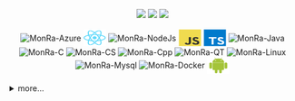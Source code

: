 <!--Hello
<h2><img src="https://emojis.slackmojis.com/emojis/images/1531849430/4246/blob-sunglasses.gif?1531849430" width="30"/> Hi 👋 , I'm MonRá! <img src="https://media.giphy.com/media/12oufCB0MyZ1Go/giphy.gif" width="50"></h2>
-->

<div>
  </p>
  <div align="center">
   <a href="https://www.facebook.com/ramon.chaib" target="_blank"><img src="https://img.shields.io/badge/-Facebook-%230077B5?style=for-the-badge&logo=facebook&logoColor=white" target="_blank"></a> 
  <a href="https://www.instagram.com/monrapps/" target="_blank"><img src="https://img.shields.io/badge/-Instagram-%23E4405F?style=for-the-badge&logo=instagram&logoColor=white" target="_blank"></a>
  <a href="https://www.linkedin.com/in/ramon-chaib-27007635/" target="_blank"><img src="https://img.shields.io/badge/-LinkedIn-%230077B5?style=for-the-badge&logo=linkedin&logoColor=white" target="_blank"></a>   
</div>
  
 <div style="display: inline_block" align="center"><br>
  <img align="center" alt="MonRa-Azure" height="30" width="40" src="https://cdn.jsdelivr.net/gh/devicons/devicon/icons/azure/azure-original.svg">
  <img align="center" alt="MonRa-React" height="30" width="40" src="https://raw.githubusercontent.com/devicons/devicon/master/icons/react/react-original.svg">
  <img align="center" alt="MonRa-NodeJs" height="30" width="40" src="https://cdn.jsdelivr.net/gh/devicons/devicon/icons/nodejs/nodejs-original.svg">
  <img align="center" alt="MonRa-Js" height="30" width="40" src="https://raw.githubusercontent.com/devicons/devicon/master/icons/javascript/javascript-original.svg">     <img align="center" alt="MonRa-Ts" height="30" width="40" src="https://raw.githubusercontent.com/devicons/devicon/master/icons/typescript/typescript-original.svg">
  <img align="center" alt="MonRa-Java" height="30" width="40" src="https://cdn.jsdelivr.net/gh/devicons/devicon/icons/java/java-original.svg">
  <img align="center" alt="MonRa-C" height="30" width="40" src="https://cdn.jsdelivr.net/gh/devicons/devicon/icons/c/c-original.svg">
  <img align="center" alt="MonRa-CS" height="30" width="40" src="https://cdn.jsdelivr.net/gh/devicons/devicon/icons/csharp/csharp-original.svg">
  <img align="center" alt="MonRa-Cpp" height="30" width="40" src="https://cdn.jsdelivr.net/gh/devicons/devicon/icons/cplusplus/cplusplus-original.svg">
  <img align="center" alt="MonRa-QT" height="30" width="40" src="https://cdn.jsdelivr.net/gh/devicons/devicon/icons/qt/qt-original.svg">
  <img align="center" alt="MonRa-Linux" height="30" width="40" src="https://cdn.jsdelivr.net/gh/devicons/devicon/icons/linux/linux-original.svg">
  <img align="center" alt="MonRa-Mysql" height="30" width="40" src="https://cdn.jsdelivr.net/gh/devicons/devicon/icons/mysql/mysql-original.svg">
  <img align="center" alt="MonRa-Docker" height="30" width="40" src="https://cdn.jsdelivr.net/gh/devicons/devicon/icons/docker/docker-original.svg">  
  <img align="center" alt="MonRa-Android" height="30" width="40" src="https://github.com/devicons/devicon/blob/master/icons/android/android-original.svg">
  
</div>
</a>

</br>
<!--
[![github activity graph](https://activity-graph.herokuapp.com/graph?username=monrapps&theme=chartreuse-dark)](https://github.com/monrapps/)
-->
<div>
<details>
      <summary>more...</summary>
      
<!--
### <img src="https://media.giphy.com/media/VgCDAzcKvsR6OM0uWg/giphy.gif" width="50"> A little more about me...  

```javascript
const monra = {
    pronouns: "He" | "Him",
    code: ["any"],
    askMeAbout: ["any"],
    technologies: {
        backEnd: {
            js: ["any"],
        },
        mobileApp: {
            native: ["Android Development"]
        },
        devOps: ["AWS", "Docker🐳", "Route53", "Nginx"],
        databases: ["mongo", "MySql", "sqlite"],
        misc: ["Firebase", "Socket.IO", "selenium", "open-cv", "php", "SuiteApp"]
    },
    architecture: ["Serverless Architecture", "Progressive web applications", "Single page applications"],
    currentFocus: "Building Robots to ease opertations",
    funFact: "There are two ways to write error-free programs; only the third one works"
};
```
-->

---
<!--START_SECTION:waka-->
![Code Time](http://img.shields.io/badge/Code%20Time-688%20hrs%2059%20mins-blue)

![Profile Views](http://img.shields.io/badge/Profile%20Views-0-blue)

![Lines of code](https://img.shields.io/badge/From%20Hello%20World%20I%27ve%20Written-3.0%20million%20lines%20of%20code-blue)

**🐱 My GitHub Data** 

> 📦 39.8 kB Used in GitHub's Storage 
 > 
> 🏆 0 Contributions in the Year 2024
 > 
> 🚫 Not Opted to Hire
 > 
> 📜 24 Public Repositories 
 > 
> 🔑 18 Private Repositories 
 > 
**I'm an Early 🐤** 

```text
🌞 Morning                8101 commits        █████████░░░░░░░░░░░░░░░░   35.18 % 
🌆 Daytime                10738 commits       ████████████░░░░░░░░░░░░░   46.63 % 
🌃 Evening                3463 commits        ████░░░░░░░░░░░░░░░░░░░░░   15.04 % 
🌙 Night                  725 commits         █░░░░░░░░░░░░░░░░░░░░░░░░   03.15 % 
```
📅 **I'm Most Productive on Thursday** 

```text
Monday                   4297 commits        █████░░░░░░░░░░░░░░░░░░░░   18.66 % 
Tuesday                  4271 commits        █████░░░░░░░░░░░░░░░░░░░░   18.55 % 
Wednesday                4472 commits        █████░░░░░░░░░░░░░░░░░░░░   19.42 % 
Thursday                 4913 commits        █████░░░░░░░░░░░░░░░░░░░░   21.34 % 
Friday                   3113 commits        ███░░░░░░░░░░░░░░░░░░░░░░   13.52 % 
Saturday                 1175 commits        █░░░░░░░░░░░░░░░░░░░░░░░░   05.10 % 
Sunday                   786 commits         █░░░░░░░░░░░░░░░░░░░░░░░░   03.41 % 
```


📊 **This Week I Spent My Time On** 

```text
🕑︎ Time Zone: America/Sao_Paulo

💬 Programming Languages: 
Markdown                 2 hrs 53 mins       ██████████░░░░░░░░░░░░░░░   38.80 % 
TypeScript               2 hrs 22 mins       ████████░░░░░░░░░░░░░░░░░   31.76 % 
Other                    59 mins             ███░░░░░░░░░░░░░░░░░░░░░░   13.33 % 
SQL                      34 mins             ██░░░░░░░░░░░░░░░░░░░░░░░   07.74 % 
Docker                   12 mins             █░░░░░░░░░░░░░░░░░░░░░░░░   02.76 % 

🔥 Editors: 
VS Code                  7 hrs 27 mins       █████████████████████████   100.00 % 

🐱‍💻 Projects: 
Markdown                 3 hrs 48 mins       █████████████░░░░░░░░░░░░   51.11 % 
wlm-backend              2 hrs 22 mins       ████████░░░░░░░░░░░░░░░░░   31.76 % 
wlm-infra                58 mins             ███░░░░░░░░░░░░░░░░░░░░░░   12.99 % 
dbdump                   12 mins             █░░░░░░░░░░░░░░░░░░░░░░░░   02.78 % 
wlm-esp32                4 mins              ░░░░░░░░░░░░░░░░░░░░░░░░░   00.93 % 

💻 Operating System: 
Windows                  3 hrs 54 mins       █████████████░░░░░░░░░░░░   52.47 % 
WSL                      3 hrs 32 mins       ████████████░░░░░░░░░░░░░   47.53 % 
```

**I Mostly Code in C** 

```text
C                        9 repos             ████░░░░░░░░░░░░░░░░░░░░░   17.65 % 
C++                      8 repos             ████░░░░░░░░░░░░░░░░░░░░░   15.69 % 
HTML                     4 repos             ██░░░░░░░░░░░░░░░░░░░░░░░   07.84 % 
TypeScript               4 repos             ██░░░░░░░░░░░░░░░░░░░░░░░   07.84 % 
Python                   2 repos             █░░░░░░░░░░░░░░░░░░░░░░░░   03.92 % 
```



**Timeline**

![Lines of Code chart](https://raw.githubusercontent.com/monrapps/monrapps/master/assets/bar_graph.png)


 Last Updated on 06/08/2024 00:59:41 UTC
<!--END_SECTION:waka-->
